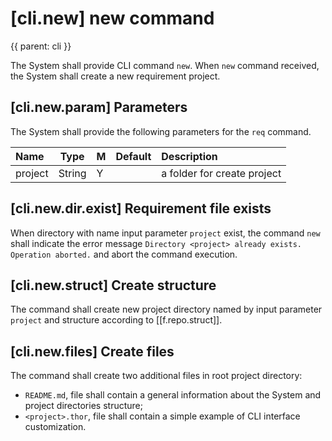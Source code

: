 # [cli.new] new command
{{
parent: cli
}}

The System shall provide CLI command `new`. When `new` command received, the System shall create a new requirement project.

## [cli.new.param] Parameters

The System shall provide the following parameters for the `req` command.

Name       | Type   | M | Default | Description
:--------- | ------ | - | ------- | :------------------------------
project    | String | Y |         | a folder for create project

## [cli.new.dir.exist] Requirement file exists

When directory with name input parameter `project` exist, the command `new` shall indicate the error message `Directory <project> already exists. Operation aborted.` and abort the command execution.

## [cli.new.struct] Create structure

The command shall create new project directory named by input parameter `project` and structure according to [[f.repo.struct]].

## [cli.new.files] Create files

The command shall create two additional files in root project directory:
* `README.md`, file shall contain a general information about the System and project directories structure;
* `<project>.thor`, file shall contain a simple example of CLI interface customization.
